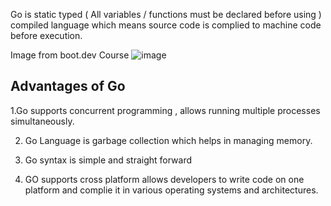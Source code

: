 Go is static typed ( All variables / functions must be declared before using ) compiled language which means source code is complied to machine code before execution.

Image from boot.dev Course
![image](https://github.com/user-attachments/assets/ebed572e-58a9-4477-a9b9-97ea91efad73)

## Advantages of Go

1.Go supports concurrent programming , allows running multiple processes simultaneously.

2. Go Language is garbage collection which helps in managing memory.

3. Go syntax is simple and straight forward
   
4.  GO supports cross platform allows developers to write code on one platform and complie it in various operating systems and architectures.
